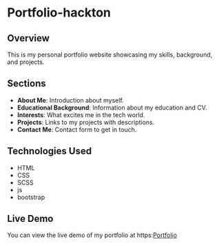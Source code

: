 # Portfolio-hackton

## Overview

This is my personal portfolio website showcasing my skills, background, and projects.

## Sections

- **About Me**: Introduction about myself.
- **Educational Background**: Information about my education and CV.
- **Interests**: What excites me in the tech world.
- **Projects**: Links to my projects with descriptions.
- **Contact Me**: Contact form to get in touch.

## Technologies Used

- HTML
- CSS
- SCSS
- js
- bootstrap

## Live Demo

You can view the live demo of my portfolio at https:[Portfolio](#https://alineprofile.netlify.app/)


